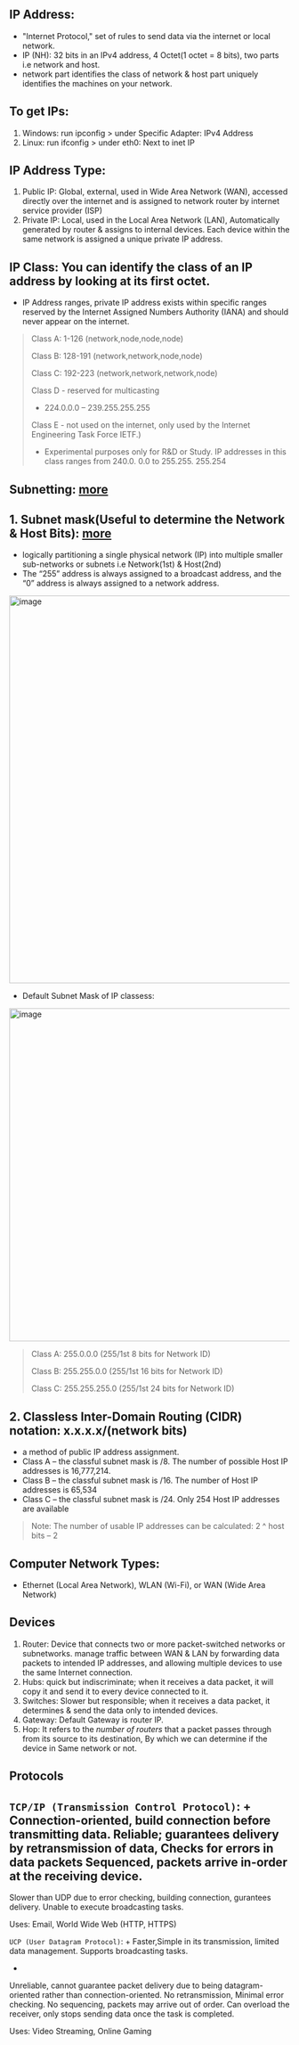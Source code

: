 ## IP Address:
- "Internet Protocol," set of rules to send data via the internet or local network.
- IP (NH): 32 bits in an IPv4 address, 4 Octet(1 octet = 8 bits), two parts i.e network and host.
- network part identifies the class of network & host part uniquely identifies the machines on your network.

## To get IPs:
1. Windows: run ipconfig > under Specific Adapter: IPv4 Address
2. Linux: run ifconfig > under eth0: Next to inet IP

## IP Address Type:
1. Public IP: Global, external, used in  Wide Area Network (WAN), accessed directly over the internet and is assigned to network router by internet service provider (ISP)
2. Private IP: Local, used in the Local Area Network (LAN), Automatically generated by router & assigns to internal devices. Each device within the same network is assigned a unique private IP address.


## IP Class: You can identify the class of an IP address by looking at its first octet.
- IP Address ranges, private IP address exists within specific ranges reserved by the Internet Assigned Numbers Authority (IANA) and should never appear on the internet. 
> Class A: 1-126 (network,node,node,node)
> 
> Class B: 128-191 (network,network,node,node)
> 
> Class C: 192-223 (network,network,network,node)
> 
> Class D - reserved for multicasting
> - 224.0.0.0 – 239.255.255.255
> 
> Class E - not used on the internet, only used by the Internet Engineering Task Force IETF.)
> - Experimental purposes only for R&D or Study. IP addresses in this class ranges from 240.0. 0.0 to 255.255. 255.254


## Subnetting: [more](https://avinetworks.com/glossary/subnet-mask/)
## 1. Subnet mask(Useful to determine the Network & Host Bits): [more](http://www.steves-internet-guide.com/subnetting-subnet-masks-explained/#:~:text=A%20class%20C%20network%20would,24%20following%20the%20IP%20address.)
- logically partitioning a single physical network (IP) into multiple smaller sub-networks or subnets i.e Network(1st) & Host(2nd)
- The “255” address is always assigned to a broadcast address, and the “0” address is always assigned to a network address.

<img width="696" alt="image" src="https://user-images.githubusercontent.com/40174034/214025494-2aaca0ce-a07a-4f64-bbc6-d028effc02c8.png">


- Default Subnet Mask of IP classess:
<img width="598" alt="image" src="https://user-images.githubusercontent.com/40174034/231966299-5bfea75f-5c3e-4fe1-a87d-cabb628814f0.png">

> Class A: 255.0.0.0 (255/1st 8 bits for Network ID)
> 
> Class B: 255.255.0.0 (255/1st 16 bits for Network ID)
> 
> Class C: 255.255.255.0 (255/1st 24 bits for Network ID)

## 2. Classless Inter-Domain Routing (CIDR) notation: x.x.x.x/(network bits)
- a method of public IP address assignment.
- Class A – the classful subnet mask is /8. The number of possible Host IP addresses is 16,777,214.
- Class B – the classful subnet mask is /16. The number of Host IP addresses is 65,534
- Class C – the classful subnet mask is /24. Only 254 Host IP addresses are available
> Note: The number of usable IP addresses can be calculated: 2 ^ host bits – 2

## Computer Network Types:
- Ethernet (Local Area Network), WLAN (Wi-Fi), or WAN (Wide Area Network)


## Devices
1. Router: Device that connects two or more packet-switched networks or subnetworks. manage traffic between WAN & LAN by forwarding data packets to intended IP addresses, and allowing multiple devices to use the same Internet connection.
2. Hubs: quick but indiscriminate; when it receives a data packet, it will copy it and send it to every device connected to it.
3. Switches: Slower but responsible; when it receives a data packet, it determines & send the data only to intended devices.
4. Gateway: Default Gateway is router IP.
5. Hop: It refers to the *number of routers* that a packet passes through from its source to its destination, By which we can determine if the device in Same network or not.


## Protocols
`TCP/IP (Transmission Control Protocol)`:
+
Connection-oriented, build connection before transmitting data.
Reliable; guarantees delivery by retransmission of data, Checks for errors in data packets
Sequenced, packets arrive in-order at the receiving device.
-
Slower than UDP due to error checking, building connection, gurantees delivery.
Unable to execute broadcasting tasks.

Uses: Email, World Wide Web (HTTP, HTTPS)


`UCP (User Datagram Protocol)`:
+
Faster,Simple in its transmission, limited data management.
Supports broadcasting tasks.

-
Unreliable, cannot guarantee packet delivery due to being datagram-oriented rather than connection-oriented.
No retransmission, Minimal error checking.
No sequencing, packets may arrive out of order.
Can overload the receiver, only stops sending data once the task is completed.

Uses: Video Streaming, Online Gaming
